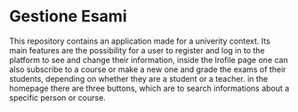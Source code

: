 # Gestione Esami

This repository contains an application made for a univerity context.
Its main features are the possibility for a user to register and log in to the platform to see and change their information, inside the lrofile page one can also subscribe to a course or make a new one and grade the exams of their students, depending on whether they are a student or a teacher.
in the homepage there are three buttons, which are to search informations about a specific person or course.
